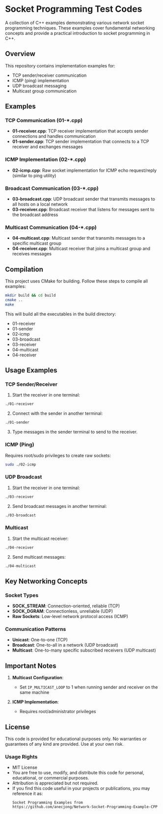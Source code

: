 # Socket Programming Test Codes

A collection of C++ examples demonstrating various network socket programming techniques. These examples cover fundamental networking concepts and provide a practical introduction to socket programming in C++.

## Overview

This repository contains implementation examples for:

- TCP sender/receiver communication
- ICMP (ping) implementation
- UDP broadcast messaging
- Multicast group communication

## Examples

### TCP Communication (01-*.cpp)

- **01-receiver.cpp**: TCP receiver implementation that accepts sender connections and handles communication
- **01-sender.cpp**: TCP sender implementation that connects to a TCP receiver and exchanges messages

### ICMP Implementation (02-*.cpp)

- **02-icmp.cpp**: Raw socket implementation for ICMP echo request/reply (similar to ping utility)

### Broadcast Communication (03-*.cpp)

- **03-broadcast.cpp**: UDP broadcast sender that transmits messages to all hosts on a local network
- **03-receiver.cpp**: Broadcast receiver that listens for messages sent to the broadcast address

### Multicast Communication (04-*.cpp)

- **04-multicast.cpp**: Multicast sender that transmits messages to a specific multicast group
- **04-receiver.cpp**: Multicast receiver that joins a multicast group and receives messages

## Compilation

This project uses CMake for building. Follow these steps to compile all examples:

```bash
mkdir build && cd build
cmake ..
make
```

This will build all the executables in the build directory:
- 01-receiver
- 01-sender
- 02-icmp
- 03-broadcast
- 03-receiver
- 04-multicast
- 04-receiver

## Usage Examples

### TCP Sender/Receiver

1. Start the receiver in one terminal:
```bash
./01-receiver
```

2. Connect with the sender in another terminal:
```bash
./01-sender
```

3. Type messages in the sender terminal to send to the receiver.

### ICMP (Ping)

Requires root/sudo privileges to create raw sockets:

```bash
sudo ./02-icmp
```

### UDP Broadcast

1. Start the receiver in one terminal:
```bash
./03-receiver
```

2. Send broadcast messages in another terminal:
```bash
./03-broadcast
```

### Multicast

1. Start the multicast receiver:
```bash
./04-receiver
```

2. Send multicast messages:
```bash
./04-multicast
```

## Key Networking Concepts

### Socket Types
- **SOCK_STREAM**: Connection-oriented, reliable (TCP)
- **SOCK_DGRAM**: Connectionless, unreliable (UDP)
- **Raw Sockets**: Low-level network protocol access (ICMP)

### Communication Patterns
- **Unicast**: One-to-one (TCP)
- **Broadcast**: One-to-all in a network (UDP broadcast)
- **Multicast**: One-to-many specific subscribed receivers (UDP multicast)

## Important Notes

1. **Multicast Configuration**:
   - Set `IP_MULTICAST_LOOP` to 1 when running sender and receiver on the same machine

2. **ICMP Implementation**:
   - Requires root/administrator privileges

## License

This code is provided for educational purposes only. No warranties or guarantees of any kind are provided. Use at your own risk.

### Usage Rights
- MIT License
- You are free to use, modify, and distribute this code for personal, educational, or commercial purposes.
- Attribution is appreciated but not required.
- If you find this code useful in your projects or publications, you may reference it as:
  ```
  Socket Programming Examples from https://github.com/anecjong/Network-Socket-Programming-Example-CPP
  ```